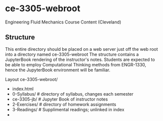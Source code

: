 # ce-3305-webroot

Engineering Fluid Mechanics Course Content (Cleveland)

## Structure
This entire directory should be placed on a web server just off the web root into a directory named ce-3305-webroot
The structure contains a JupyterBook rendering of the instructor's notes.  Students are expected to be able to employ Computational Thinking methods from ENGR-1330, hence the JupyterBook environment will be familiar.

Layout
ce-3305-webroot/
- index.html
- 0-Syllabus/ # directory of syllabus, changes each semester
- ce-3305-jb/ # Jupyter Book of instructor notes
- 2-Exercises/ # directory of homework assignments
- 3-Readings/ # Supplimental readings; unlinked in index
- 

